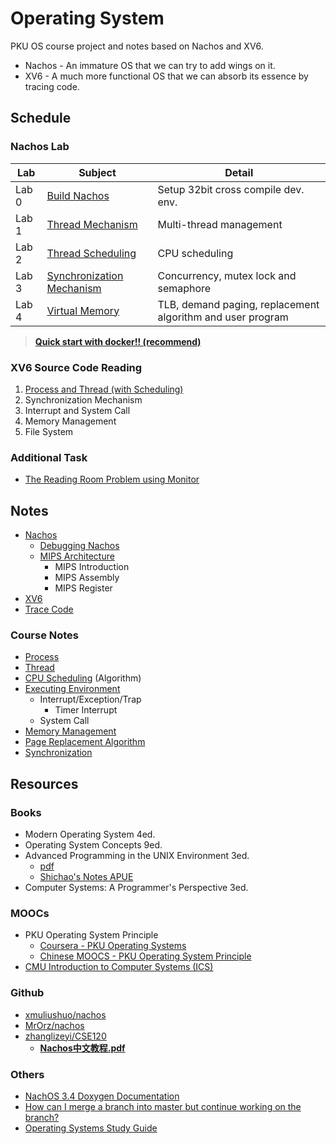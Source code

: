# Operating System

PKU OS course project and notes based on Nachos and XV6.

* Nachos - An immature OS that we can try to add wings on it.
* XV6 - A much more functional OS that we can absorb its essence by tracing code.

## Schedule

### Nachos Lab

Lab  |Subject|Detail
-----|-------|------
Lab 0|[Build Nachos](Lab/Lab0_BuildNachos)|Setup 32bit cross compile dev. env.
Lab 1|[Thread Mechanism](Lab/Lab1_ThreadMechanism/README.md)|Multi-thread management
Lab 2|[Thread Scheduling](Lab/Lab2_ThreadScheduling/README.md)|CPU scheduling
Lab 3|[Synchronization Mechanism](Lab/Lab3_SynchronizationMechanism/README.md)|Concurrency, mutex lock and semaphore
Lab 4|[Virtual Memory](Lab/Lab4_VirtualMemory/README.md)|TLB, demand paging, replacement algorithm and user program

> [**Quick start with docker!! (recommend)**](Lab/Lab0_BuildNachos/DevEnvironment.md#Use-Docker-with-32bit-image)

### XV6 Source Code Reading

1. [Process and Thread (with Scheduling)](Notes/XV6/XV6ProcessThread.md)
2. Synchronization Mechanism
3. Interrupt and System Call
4. Memory Management
5. File System

### Additional Task

* [The Reading Room Problem using Monitor](Practice/Synchronization/ReadingRoomProblem/ReadingRoomMonitor.md)

## Notes

* [Nachos](Notes/Nachos/Nachos.md)
  * [Debugging Nachos](Notes/Nachos/Nachos.md#Debugging-Nachos)
  * [MIPS Architecture](Notes/Nachos/MIPS.md)
    * MIPS Introduction
    * MIPS Assembly
    * MIPS Register
* [XV6](Notes/XV6/XV6.md)
* [Trace Code](Notes/TraceCode.md)

### Course Notes

* [Process](Notes/CourseNote/Process.md)
* [Thread](Notes/CourseNote/Thread.md)
* [CPU Scheduling](Notes/CourseNote/CPUScheduling.md) (Algorithm)
* [Executing Environment](Notes/CourseNote/ExecutingEnvironment.md)
  * Interrupt/Exception/Trap
    * Timer Interrupt
  * System Call
* [Memory Management](Notes/CourseNote/MemoryManagement.md)
* [Page Replacement Algorithm](Notes/CourseNote/PageReplacementAlgo.md)
* [Synchronization](Notes/CourseNote/Synchronization.md)

## Resources

### Books

* Modern Operating System 4ed.
* Operating System Concepts 9ed.
* Advanced Programming in the UNIX Environment 3ed.
  * [pdf](http://www.codeman.net/wp-content/uploads/2014/04/APUE-3rd.pdf)
  * [Shichao's Notes APUE](https://notes.shichao.io/apue/)
* Computer Systems: A Programmer's Perspective 3ed.

### MOOCs

* PKU Operating System Principle
  * [Coursera - PKU Operating Systems](https://www.coursera.org/learn/os-pku)
  * [Chinese MOOCS - PKU Operating System Principle](http://www.chinesemooc.org/mooc/4747)
* [CMU Introduction to Computer Systems (ICS)](https://www.cs.cmu.edu/~213/)

### Github

* [xmuliushuo/nachos](https://github.com/xmuliushuo/nachos)
* [MrOrz/nachos](https://github.com/MrOrz/nachos)
* [zhanglizeyi/CSE120](https://github.com/zhanglizeyi/CSE120)
  * [**Nachos中文教程.pdf**](https://github.com/zhanglizeyi/CSE120/blob/master/Nachos%E4%B8%AD%E6%96%87%E6%95%99%E7%A8%8B.pdf)

### Others

* [NachOS 3.4 Doxygen Documentation](https://web.ics.purdue.edu/~cs354/Nachos/index.html)
* [How can I merge a branch into master but continue working on the branch?](https://stackoverflow.com/questions/26024586/how-can-i-merge-a-branch-into-master-but-continue-working-on-the-branch)
* [Operating Systems Study Guide](http://faculty.salina.k-state.edu/tim/ossg/index.html)
